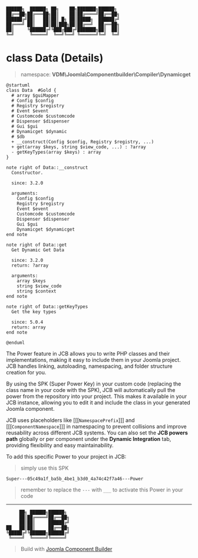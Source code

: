 ```
██████╗  ██████╗ ██╗    ██╗███████╗██████╗
██╔══██╗██╔═══██╗██║    ██║██╔════╝██╔══██╗
██████╔╝██║   ██║██║ █╗ ██║█████╗  ██████╔╝
██╔═══╝ ██║   ██║██║███╗██║██╔══╝  ██╔══██╗
██║     ╚██████╔╝╚███╔███╔╝███████╗██║  ██║
╚═╝      ╚═════╝  ╚══╝╚══╝ ╚══════╝╚═╝  ╚═╝
```
# class Data (Details)
> namespace: **VDM\Joomla\Componentbuilder\Compiler\Dynamicget**

```uml
@startuml
class Data  #Gold {
  # array $guiMapper
  # Config $config
  # Registry $registry
  # Event $event
  # Customcode $customcode
  # Dispenser $dispenser
  # Gui $gui
  # Dynamicget $dynamic
  # $db
  + __construct(Config $config, Registry $registry, ...)
  + get(array $keys, string $view_code, ...) : ?array
  - getKeyTypes(array $keys) : array
}

note right of Data::__construct
  Constructor.

  since: 3.2.0
  
  arguments:
    Config $config
    Registry $registry
    Event $event
    Customcode $customcode
    Dispenser $dispenser
    Gui $gui
    Dynamicget $dynamicget
end note

note right of Data::get
  Get Dynamic Get Data

  since: 3.2.0
  return: ?array
  
  arguments:
    array $keys
    string $view_code
    string $context
end note

note right of Data::getKeyTypes
  Get the key types

  since: 5.0.4
  return: array
end note
 
@enduml
```

The Power feature in JCB allows you to write PHP classes and their implementations, making it easy to include them in your Joomla project. JCB handles linking, autoloading, namespacing, and folder structure creation for you.

By using the SPK (Super Power Key) in your custom code (replacing the class name in your code with the SPK), JCB will automatically pull the power from the repository into your project. This makes it available in your JCB instance, allowing you to edit it and include the class in your generated Joomla component.

JCB uses placeholders like [[[`NamespacePrefix`]]] and [[[`ComponentNamespace`]]] in namespacing to prevent collisions and improve reusability across different JCB systems. You can also set the **JCB powers path** globally or per component under the **Dynamic Integration** tab, providing flexibility and easy maintainability.

To add this specific Power to your project in JCB:

> simply use this SPK
```
Super---05c49a1f_ba5b_4be1_b3d0_4a74c42f7a46---Power
```
> remember to replace the `---` with `___` to activate this Power in your code

---
```
     ██╗ ██████╗██████╗
     ██║██╔════╝██╔══██╗
     ██║██║     ██████╔╝
██   ██║██║     ██╔══██╗
╚█████╔╝╚██████╗██████╔╝
 ╚════╝  ╚═════╝╚═════╝
```
> Build with [Joomla Component Builder](https://git.vdm.dev/joomla/Component-Builder)

